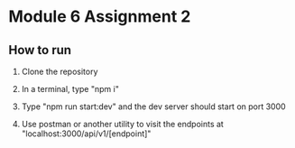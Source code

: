 # Module 6 Assignment 2

## How to run

1. Clone the repository

1. In a terminal, type "npm i"

1. Type "npm run start:dev" and the dev server should start on port 3000

1. Use postman or another utility to visit the endpoints at "localhost:3000/api/v1/[endpoint]"
